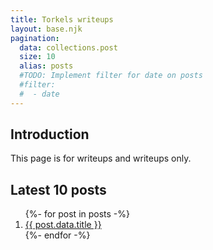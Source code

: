 ```yaml
---
title: Torkels writeups
layout: base.njk
pagination:
  data: collections.post
  size: 10
  alias: posts
  #TODO: Implement filter for date on posts
  #filter:
  #  - date
---
```


## Introduction

This page is for writeups and writeups only.

## Latest 10 posts

<ol>
  {%- for post in posts -%}
    <li> <a href={{ post.url }}>{{ post.data.title }} </a></li>
  {%- endfor -%}
</ol>

